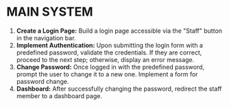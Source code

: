 # MAIN SYSTEM

1. **Create a Login Page:** Build a login page accessible via the "Staff" button in the navigation bar.
2. **Implement Authentication:** Upon submitting the login form with a predefined password, validate the credentials. If they are correct, proceed to the next step; otherwise, display an error message.
3. **Change Password:** Once logged in with the predefined password, prompt the user to change it to a new one. Implement a form for password change.
4. **Dashboard:** After successfully changing the password, redirect the staff member to a dashboard page.